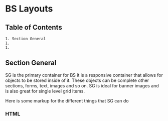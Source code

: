 # BS Layouts

## Table of Contents

    1. Section General
    1.
    1.

## Section General

SG is the primary container for BS it is a responsive container that allows for objects to be stored inside of it. These objects can be complete other sections, forms, text, images and so on. SG is ideal for banner images and is also great for single level grid items.

Here is some markup for the different things that SG can do

### HTML
